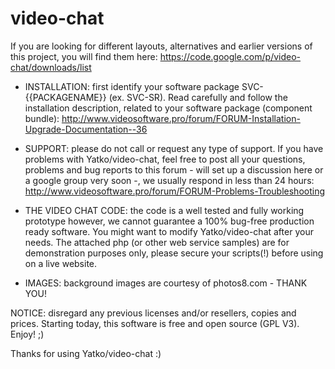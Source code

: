 video-chat
==========

If you are looking for different layouts, alternatives and earlier versions of this project, you will find them here: https://code.google.com/p/video-chat/downloads/list

* INSTALLATION: first identify your software package SVC-{{PACKAGENAME}} (ex. SVC-SR). Read carefully and follow the installation description, related to your software package (component bundle):
http://www.videosoftware.pro/forum/FORUM-Installation-Upgrade-Documentation--36

* SUPPORT: please do not call or request any type of support. If you have problems with Yatko/video-chat, feel free to post all your questions, problems and bug reports to this forum - will set up a discussion here or a google group very soon -, we usually respond in less than 24 hours:
http://www.videosoftware.pro/forum/FORUM-Problems-Troubleshooting

* THE VIDEO CHAT CODE: the code is a well tested and fully working prototype however, we cannot guarantee a 100% bug-free production ready software. You might want to modify Yatko/video-chat after your needs. The attached php (or other web service samples) are for demonstration purposes only, please secure your scripts(!) before using on a live website.

* IMAGES: background images are courtesy of photos8.com - THANK YOU!

NOTICE: disregard any previous licenses and/or resellers, copies and prices. Starting today, this software is free and open source (GPL V3). Enjoy! ;)

Thanks for using Yatko/video-chat :)
